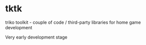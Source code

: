 # tktk
triko toolkit - couple of code / third-party libraries for home game development

Very early development stage
